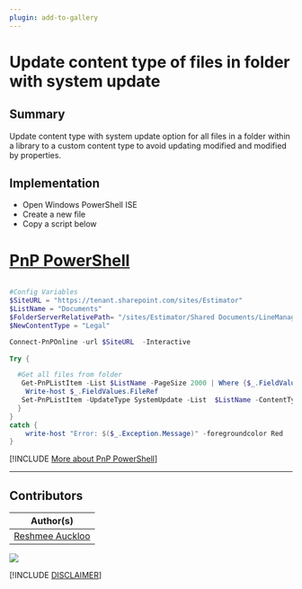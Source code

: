 ```yaml
---
plugin: add-to-gallery
---
```


# Update content type of files in folder with system update

## Summary

Update content type with system update option for all files in a folder within a library to a custom content type to avoid updating modified and modified by properties.

## Implementation

- Open Windows PowerShell ISE
- Create a new file
- Copy a script  below


# [PnP PowerShell](#tab/pnpps)
```powershell

#Config Variables
$SiteURL = "https://tenant.sharepoint.com/sites/Estimator"
$ListName = "Documents" 
$FolderServerRelativePath= "/sites/Estimator/Shared Documents/LineManagement"
$NewContentType = "Legal"

Connect-PnPOnline -url $SiteURL  -Interactive
 
Try {

  #Get all files from folder
   Get-PnPListItem -List $ListName -PageSize 2000 | Where {$_.FieldValues.FileRef -like "$FolderServerRelativePath*" -and $_.FileSystemObjectType -eq "File"  } | ForEach-Object {
    Write-host $_.FieldValues.FileRef
   Set-PnPListItem -UpdateType SystemUpdate -List  $ListName -ContentType $NewContentType -Identity $_
  }
}
catch {
    write-host "Error: $($_.Exception.Message)" -foregroundcolor Red
}
```
[!INCLUDE [More about PnP PowerShell](../../docfx/includes/MORE-PNPPS.md)]

***

## Contributors

| Author(s) |
|-----------|
| [Reshmee Auckloo](https://github.com/reshme011) |


<img src="https://m365-visitor-stats.azurewebsites.net/script-samples/scripts/spo-list-update-contenttype-systemupdate?labelText=Visitors" class="img-visitor" aria-hidden="true" />


[!INCLUDE [DISCLAIMER](../../docfx/includes/DISCLAIMER.md)]
